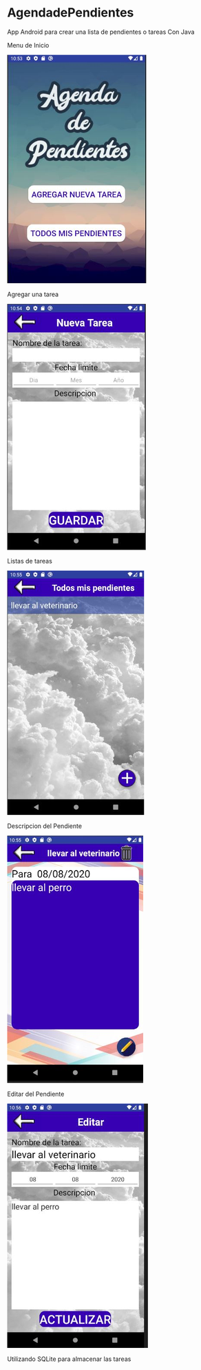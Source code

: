 # AgendadePendientes
App Android para crear una lista de pendientes o tareas 
Con Java
  
  Menu de Inicio
  
 ![alt text](https://github.com/LucasGinard/AgendadePendientes/blob/master/menu.JPG) 

  Agregar una tarea
  
 ![alt text](https://github.com/LucasGinard/AgendadePendientes/blob/master/agregar.JPG) 
 
   Listas de tareas
  
 ![alt text](https://github.com/LucasGinard/AgendadePendientes/blob/master/listacompleta.JPG) 
 
 
   Descripcion del Pendiente
  
 ![alt text](https://github.com/LucasGinard/AgendadePendientes/blob/master/descripcion.JPG) 
 
   Editar del Pendiente
  
 ![alt text](https://github.com/LucasGinard/AgendadePendientes/blob/master/editar.JPG) 
 
 Utilizando SQLite para almacenar las tareas
